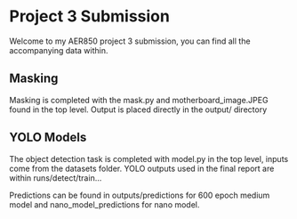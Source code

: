 # Project 3 Submission
Welcome to my AER850 project 3 submission, you can find all the accompanying data within.

## Masking

Masking is completed with the mask.py and motherboard_image.JPEG found in the top level. Output is placed directly in the output/ directory

## YOLO Models
The object detection task is completed with model.py in the top level, inputs come from the datasets folder. YOLO outputs used in the final report are within runs/detect/train...

Predictions can be found in outputs/predictions for 600 epoch medium model and nano_model_predictions for nano model.





